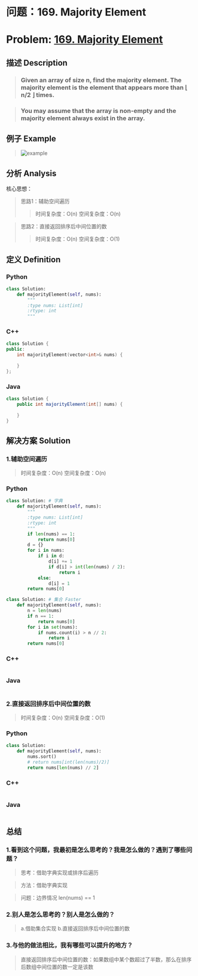 
# 问题：169. Majority Element
# Problem: [169. Majority Element](https://leetcode.com/problems/majority-element/description/)

## 描述 Description
> ### Given an array of size n, find the majority element. The majority element is the element that appears more than ⌊ n/2 ⌋ times.

> ### You may assume that the array is non-empty and the majority element always exist in the array.

## 例子 Example

> ![example](https://github.com/Decalogue/AlgorithmMap/blob/master/img/leetcode/169.png "example")

## 分析 Analysis

核心思想：
> 思路1：辅助空间遍历
>> 时间复杂度：O(n)
>> 空间复杂度：O(n)

> 思路2：直接返回排序后中间位置的数
>> 时间复杂度：O(n)
>> 空间复杂度：O(1)

## 定义 Definition

### Python


```python
class Solution:
    def majorityElement(self, nums):
        """
        :type nums: List[int]
        :rtype: int
        """
```

### C++

```c++
class Solution {
public:
    int majorityElement(vector<int>& nums) {
        
    }
};
```

### Java

```java
class Solution {
    public int majorityElement(int[] nums) {
        
    }
}
```

## 解决方案 Solution

### 1.辅助空间遍历

> 时间复杂度：O(n)
> 空间复杂度：O(n)

### Python


```python
class Solution: # 字典
    def majorityElement(self, nums):
        """
        :type nums: List[int]
        :rtype: int
        """
        if len(nums) == 1:
            return nums[0]
        d = {}
        for i in nums:
            if i in d:
                d[i] += 1
                if d[i] > int(len(nums) / 2):
                    return i
            else:
                d[i] = 1
        return nums[0]

class Solution: # 集合 Faster
    def majorityElement(self, nums):
        n = len(nums)
        if n == 1:
            return nums[0]
        for i in set(nums):
            if nums.count(i) > n // 2:
                return i
        return nums[0]
```

### C++

```c++

```

### Java

```java

```

### 2.直接返回排序后中间位置的数

> 时间复杂度：O(n)
> 空间复杂度：O(1)

### Python


```python
class Solution:
    def majorityElement(self, nums):
        nums.sort()
        # return nums[int(len(nums)/2)]
        return nums[len(nums) // 2]
```

### C++

```c++

```

### Java

```Java

```

## 总结

### 1.看到这个问题，我最初是怎么思考的？我是怎么做的？遇到了哪些问题？
> 思考：借助字典实现或排序后遍历

> 方法：借助字典实现

> 问题：边界情况 len(nums) == 1

### 2.别人是怎么思考的？别人是怎么做的？
> a.借助集合实现 b.直接返回排序后中间位置的数

### 3.与他的做法相比，我有哪些可以提升的地方？
> 直接返回排序后中间位置的数：如果数组中某个数超过了半数，那么在排序后数组中间位置的数一定是该数


```python

```
